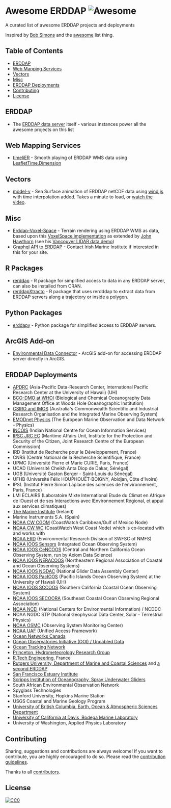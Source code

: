 # Awesome ERDDAP ![Awesome](https://awesome.re/badge.svg)
A curated list of awesome ERDDAP projects and deployments

Inspired by [Bob Simons](https://github.com/BobSimons) and the [awesome](https://github.com/sindresorhus/awesome) list thing.

## Table of Contents
- [ERDDAP](#erddap)
- [Web Mapping Services](#web-mapping-services)
- [Vectors](#vectors)
- [Misc](#misc)
- [ERDDAP Deployments](#erddap-deployments)
- [Contributing](#contributing)
- [License](#license)


## ERDDAP
- The [ERDDAP data server](https://github.com/BobSimons/erddap) itself - various instances power all the awesome projects on this list

## Web Mapping Services
- [timeliER](https://irishmarineinstitute.github.io/timeliER/#IMI_CONN_3D) - Smooth playing of ERDDAP WMS data using [LeafletTime.Dimension](https://github.com/socib/Leaflet.TimeDimension) 

## Vectors
- [model-v](http://digitalocean.ie/model-v/) - Sea Surface animation of ERDDAP netCDF data using [wind.js](https://github.com/Esri/wind-js) with time interpolation added. Takes a minute to load, or [watch the video](http://digitalocean.ie/model-v/connemara/).

## Misc
- [Erddap-Voxel-Space](https://irishmarineinstitute.github.io/Erddap-Voxel-Space/VoxelSpace.html) - Terrain rendering using ERDDAP WMS as data, based upon this  [VoxelSpace implementation](https://github.com/s-macke/VoxelSpace) as extended by [John Hawthorn](https://github.com/jhawthorn/VoxelSpace) (see his [Vancouver LIDAR data demo](https://jhawthorn.github.io/VoxelSpace/VoxelSpace.html))
- [Graphql API to ERDDAP](https://api.digitalocean.ie/) - Contact Irish Marine Institute if interested in this for your site.

## R Packages
- [rerddap](https://github.com/ropensci/rerddap) - R package for simplified access to data in any ERDDAP server, can also be installed from CRAN.
- [rerddapXtracto](https://github.com/rmendels/rerddapXtracto) - R package that uses rerdddap to extract data from ERDDAP servers along a trajectory or inside a polygon.

## Python Packages
- [erddapy](https://github.com/pyoceans/erddapy) - Python package for simplified access to ERDDAP servers.

## ArcGIS Add-on
- [Environmental Data Connector](http://asascience.com/software/downloads/) - ArcGIS add-on for accessing ERDDAP server directly in ArcGIS.

## ERDDAP Deployments
-   [APDRC](http://apdrc.soest.hawaii.edu/erddap/index.html) (Asia-Pacific Data-Research Center, International Pacific Research Center at the University of Hawaii) (UH)
-   [BCO-DMO at WHOI](https://erddap.bco-dmo.org/erddap/index.html) (Biological and Chemical Oceanography Data Management Office at Woods Hole Oceanographic Institution)
-   [CSIRO and IMOS](http://rs-data1-mel.csiro.au/erddap/index.html) (Australia's Commonwealth Scientific and Industrial Research Organisation and the Integrated Marine Observing System)
-   [EMODnet Physics](http://erddap.emodnet-physics.eu/erddap/index.html) (The European Marine Observation and Data Network - Physics)
-   [INCOIS](http://erddap.incois.gov.in/erddap/index.html) (Indian National Centre for Ocean Information Services)
-   [IPSC JRC EC](https://bluehub.jrc.ec.europa.eu/erddap/index.html) (Maritime Affairs Unit, Institute for the Protection and Security of the Citizen, Joint Research Centre of the European Commission)
-   IRD (Institut de Recherche pour le Développement, France)  
-   CNRS (Centre National de la Recherche Scientifique, France)  
-   UPMC (Université Pierre et Marie CURIE, Paris, France)  
-   UCAD (Université Cheikh Anta Diop de Dakar, Sénégal)  
-   UGB (Université Gaston Berger - Saint-Louis du Sénégal)  
-   UFHB (Université Félix HOUPHOUËT-BOIGNY, Abidjan, Côte d'Ivoire)  
-   IPSL (Institut Pierre Simon Laplace des sciences de l'environnement, Paris, France)  
-   LMI ECLAIRS (Laboratoire Mixte International Etude du Climat en Afrique de lOuest et de ses Interactions avec lEnvironnement Régional, et appui aux services climatiques)
-   [The Marine Institute](https://erddap.marine.ie/erddap/index.html) (Ireland)
-   Marine Instruments S.A. (Spain)
-   [NOAA CW CGOM](http://cwcgom.aoml.noaa.gov/erddap/index.html) (CoastWatch Caribbean/Gulf of Mexico Node)
-   [NOAA CW WC](https://coastwatch.pfeg.noaa.gov/erddap/index.html) (CoastWatch West Coast Node) which is co-located with and works with  
    [NOAA ERD](https://coastwatch.pfeg.noaa.gov/erddap/index.html) (Environmental Research Division of SWFSC of NMFS)
-   [NOAA IOOS Sensors](http://erddap.sensors.ioos.us/erddap/) (Integrated Ocean Observing System)
-   [NOAA IOOS CeNCOOS](http://erddap.axiomdatascience.com/erddap/index.html) (Central and Northern California Ocean Observing System, run by Axiom Data Science)
-   [NOAA IOOS NERACOOS](http://www.neracoos.org/erddap/index.html) (Northeastern Regional Association of Coastal and Ocean Observing Systems)
-   [NOAA IOOS NGDAC](https://data.ioos.us/gliders/erddap/index.html) (National Glider Data Assembly Center)
-   [NOAA IOOS PacIOOS](http://oos.soest.hawaii.edu/erddap/index.html) (Pacific Islands Ocean Observing System) at the University of Hawaii (UH)
-   [NOAA IOOS SCCOOS](http://sccoos.org/erddap/index.html) (Southern California Coastal Ocean Observing System)
-   [NOAA IOOS SECOORA](http://erddap.secoora.org/erddap/index.html) (Southeast Coastal Ocean Observing Regional Association)
-   [NOAA NCEI](https://ecowatch.ncddc.noaa.gov/erddap/index.html) (National Centers for Environmental Information) / NCDDC
-   NOAA NGDC STP (National Geophysical Data Center, Solar - Terrestrial Physics)
-   [NOAA OSMC](http://osmc.noaa.gov/erddap/index.html) (Observing System Monitoring Center)
-   [NOAA UAF](https://upwell.pfeg.noaa.gov/erddap/index.html) (Unified Access Framework)
-   [Ocean Networks Canada](http://dap.onc.uvic.ca/erddap/index.html)
-   [Ocean Observatories Initiative (OOI) / Uncabled Data](https://erddap-uncabled.oceanobservatories.org/uncabled/erddap/index.html)
-   [Ocean Tracking Network](https://members.oceantrack.org/erddap/index.html)
-   [Princeton, Hydrometeorology Research Group](http://hydromet-thredds.princeton.edu:8000/erddap/index.html)
-   [R.Tech Engineering](https://meteo.rtech.fr/erddap/index.html), France
-   [Rutgers University, Department of Marine and Coastal Sciences](https://www.myroms.org:8080/erddap/) and [a second ERDDAP](http://tds.marine.rutgers.edu/erddap/info/index.html?page=1&itemsPerPage=1000)
-   [San Francisco Estuary Institute](http://sfbaynutrients.sfei.org/erddap/index.html)
-   [Scripps Institution of Oceanography, Spray Underwater Gliders](https://spraydata.ucsd.edu/erddap/index.html)
-   South African Environmental Observation Network
-   Spyglass Technologies
-   Stanford University, Hopkins Marine Station
-   USGS Coastal and Marine Geology Program
-   [University of British Columbia, Earth, Ocean & Atmospheric Sciences Department](https://salishsea.eos.ubc.ca/erddap/index.html)
-   [University of California at Davis, Bodega Marine Laboratory](http://bmlsc.ucdavis.edu:8080/erddap/index.html)
-   University of Washington, Applied Physics Laboratory

## Contributing
Sharing, suggestions and contributions are always welcome! If you want to contribute, you are highly encouraged to do so. Please read the [contribution guidelines](CONTRIBUTING.md).

Thanks to all [contributors](https://github.com/IrishMarineInstitute/awesome-erddap/graphs/contributors).

## License
[![CC0](https://licensebuttons.net/p/zero/1.0/88x31.png)](https://creativecommons.org/publicdomain/zero/1.0/)

